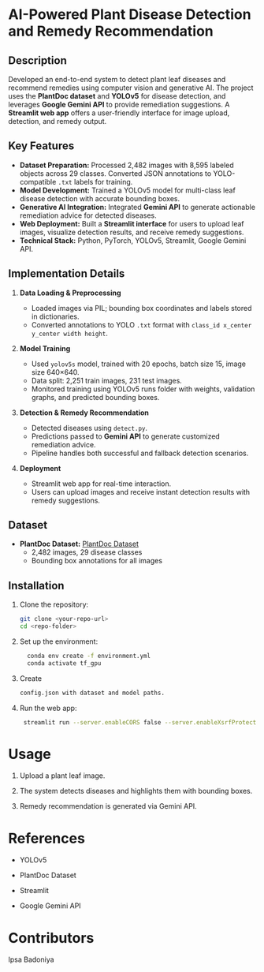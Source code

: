 # AI-Powered Plant Disease Detection and Remedy Recommendation

## Description
Developed an end-to-end system to detect plant leaf diseases and recommend remedies using computer vision and generative AI. The project uses the **PlantDoc dataset** and **YOLOv5** for disease detection, and leverages **Google Gemini API** to provide remediation suggestions. A **Streamlit web app** offers a user-friendly interface for image upload, detection, and remedy output.

## Key Features
- **Dataset Preparation:** Processed 2,482 images with 8,595 labeled objects across 29 classes. Converted JSON annotations to YOLO-compatible `.txt` labels for training.
- **Model Development:** Trained a YOLOv5 model for multi-class leaf disease detection with accurate bounding boxes.
- **Generative AI Integration:** Integrated **Gemini API** to generate actionable remediation advice for detected diseases.
- **Web Deployment:** Built a **Streamlit interface** for users to upload leaf images, visualize detection results, and receive remedy suggestions.
- **Technical Stack:** Python, PyTorch, YOLOv5, Streamlit, Google Gemini API.

## Implementation Details
1. **Data Loading & Preprocessing**
   - Loaded images via PIL; bounding box coordinates and labels stored in dictionaries.
   - Converted annotations to YOLO `.txt` format with `class_id x_center y_center width height`.

2. **Model Training**
   - Used `yolov5s` model, trained with 20 epochs, batch size 15, image size 640×640.
   - Data split: 2,251 train images, 231 test images.
   - Monitored training using YOLOv5 runs folder with weights, validation graphs, and predicted bounding boxes.

3. **Detection & Remedy Recommendation**
   - Detected diseases using `detect.py`.
   - Predictions passed to **Gemini API** to generate customized remediation advice.
   - Pipeline handles both successful and fallback detection scenarios.

4. **Deployment**
   - Streamlit web app for real-time interaction.
   - Users can upload images and receive instant detection results with remedy suggestions.

## Dataset
- **PlantDoc Dataset:** [PlantDoc Dataset](https://datasetninja.com/plantdoc)  
  - 2,482 images, 29 disease classes
  - Bounding box annotations for all images

## Installation
1. Clone the repository:
   ```bash
   git clone <your-repo-url>
   cd <repo-folder>
2. Set up the environment:
    ```bash
      conda env create -f environment.yml
      conda activate tf_gpu

3. Create
   ```bash
   config.json with dataset and model paths.

6. Run the web app:
   ```bash
    streamlit run --server.enableCORS false --server.enableXsrfProtection false app.py

# Usage

1. Upload a plant leaf image.

2. The system detects diseases and highlights them with bounding boxes.

3. Remedy recommendation is generated via Gemini API.

# References

- YOLOv5

- PlantDoc Dataset

- Streamlit

- Google Gemini API

# Contributors

Ipsa Badoniya
